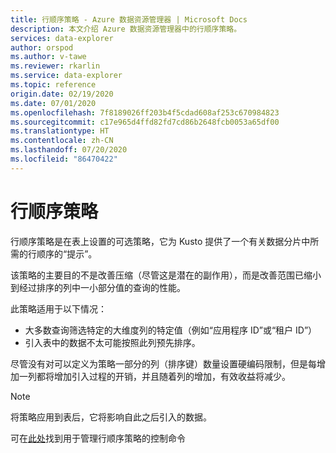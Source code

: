 ```yaml
---
title: 行顺序策略 - Azure 数据资源管理器 | Microsoft Docs
description: 本文介绍 Azure 数据资源管理器中的行顺序策略。
services: data-explorer
author: orspod
ms.author: v-tawe
ms.reviewer: rkarlin
ms.service: data-explorer
ms.topic: reference
origin.date: 02/19/2020
ms.date: 07/01/2020
ms.openlocfilehash: 7f8189026ff203b4f5cdad608af253c670984823
ms.sourcegitcommit: c17e965d4ffd82fd7cd86b2648fcb0053a65df00
ms.translationtype: HT
ms.contentlocale: zh-CN
ms.lasthandoff: 07/20/2020
ms.locfileid: "86470422"
---
```

# <a name="row-order-policy"></a>行顺序策略

行顺序策略是在表上设置的可选策略，它为 Kusto 提供了一个有关数据分片中所需的行顺序的“提示”。

该策略的主要目的不是改善压缩（尽管这是潜在的副作用），而是改善范围已缩小到经过排序的列中一小部分值的查询的性能。

此策略适用于以下情况：

- 大多数查询筛选特定的大维度列的特定值（例如“应用程序 ID”或“租户 ID”）
- 引入表中的数据不太可能按照此列预先排序。

尽管没有对可以定义为策略一部分的列（排序键）数量设置硬编码限制，但是每增加一列都将增加引入过程的开销，并且随着列的增加，有效收益将减少。

> [!NOTE]
> 将策略应用到表后，它将影响自此之后引入的数据。

可在[此处](../management/roworder-policy.md)找到用于管理行顺序策略的控制命令
